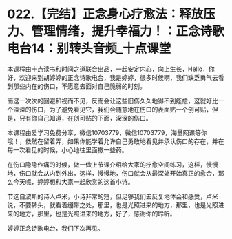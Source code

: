 # 022.【完结】正念身心疗愈法：释放压力、管理情绪，提升幸福力！：正念诗歌电台14：别转头音频_十点课堂

本课程由十点读书和时间之道联合出品，一起安定内心，向上生长，Hello，你好，欢迎来到胡婷婷的正念诗歌电台，我是婷婷，很多时候啊，我们缺乏勇气去看到那些内在的伤口，不愿意去面对自己脆弱的时刻。

而这一次次的回避和视而不见，反而会让这些旧伤久久地得不到痊愈，这就好比一个深深的伤口，为了避免看见它，我们会随意地在伤口的表面贴一个创可贴，但是，只有你自己知道，在创可贴的下面，深深的伤口。

本课程由爱学习免费分享，微信10703779，微信10703779，海量网课等你哦！，依然在留着弄，如果你能学着允许自己勇敢地看见并承认伤口的存在，并在每一次看见的时候，小心地往里面撒一些药。

在伤口隐隐作痛的时候，做一做上节课介绍给大家的疗愈空间练习，这样，慢慢地，伤口就会从内到外出，这样，慢慢地，伤口就会从最深处开始真正的愈合，那么今天呢，婷婷想和大家一起欣赏的这首小诗。

节选自波斯的诗人卢米，小诗非常的短，但足够我们去反复地体会和感受，卢米说，不要转头，就看着绷带之处，那里，也是光照进来的地方，那里，也是光照进来的地方，那里，也是光照进来的地方，好了，感谢你的聆听。

婷婷正念诗歌电台，我们下次再见。